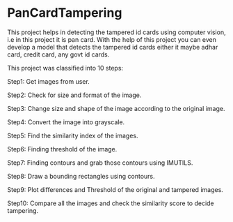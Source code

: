 # PanCardTampering
This project helps in detecting the tampered id cards using computer vision, i.e in this project it is pan card. 
With the help of this project you can even develop a model that detects the tampered id cards either it maybe adhar card, credit card, any govt id cards.

This project was classified into 10 steps: 

Step1: Get images from user.

Step2: Check for size and format of the image.

Step3: Change size and shape of the image according to the original image.

Step4: Convert the image into grayscale.

Step5: Find the similarity index of the images.

Step6: Finding threshold of the image.

Step7: Finding contours and grab those contours using IMUTILS.

Step8: Draw a bounding rectangles using contours.

Step9: Plot differences and Threshold of the original and tampered images.

Step10: Compare all the images and check the similarity score to decide tampering.


